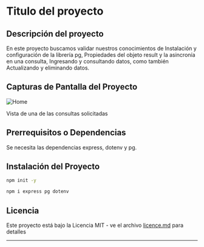 
# Titulo del proyecto



## Descripción del proyecto

En este proyecto buscamos validar nuestros conocimientos de Instalación y configuración de la
librería pg, Propiedades del objeto result y la asincronía en una consulta, Ingresando y
consultando datos, como también Actualizando y eliminando datos.

## Capturas de Pantalla del Proyecto

![Home](./assets/img/Captura%20de%20pantalla%202024-06-06%20a%20la(s)%2012.40.26 p. m..png)

Vista de una de las consultas solicitadas

## Prerrequisitos o Dependencias

Se necesita las dependencias express, dotenv y pg.

## Instalación del Proyecto


```bash
npm init -y
```


```bash
npm i express pg dotenv
```

## Licencia

Este proyecto está bajo la Licencia MIT - ve el archivo [licence.md](LICENSE) para detalles

---
